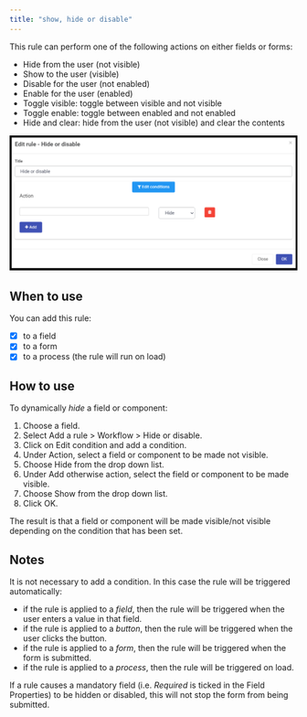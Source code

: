 ```yaml
---
title: "show, hide or disable"
---
```


This rule can perform one of the following actions on either fields or forms:
- Hide from the user (not visible)
- Show to the user (visible)
- Disable for the user (not enabled)
- Enable for the user (enabled)
- Toggle visible: toggle between visible and not visible
- Toggle enable: toggle between enabled and not enabled
- Hide and clear: hide from the user (not visible) and clear the contents

![Hide or disable rule dialog box](images/HideorDisable.png)

## When to use

You can add this rule:
- [x] to a field
- [x] to a form 
- [x] to a process (the rule will run on load)

## How to use

To dynamically *hide* a field or component:
1. Choose a field.  
2. Select Add a rule > Workflow > Hide or disable.
3. Click on Edit condition and add a condition.
4. Under Action, select a field or component to be made not visible.
5. Choose Hide from the drop down list.
6. Under Add otherwise action, select the field or component to be made visible.
7. Choose Show from the drop down list.
6. Click OK.

The result is that a field or component will be made visible/not visible depending on the condition that has been set.

## Notes

It is not necessary to add a condition.  In this case the rule will be triggered automatically:  
- if the rule is applied to a *field*, then the rule will be triggered when the user enters a value in that field.  
- if the rule is applied to a *button*, then the rule will be triggered when the user clicks the button.
- if the rule is applied to a *form*, then the rule will be triggered when the form is submitted.
- if the rule is applied to a *process*, then the rule will be triggered on load.

If a rule causes a mandatory field (i.e. *Required* is ticked in the Field Properties) to be hidden or disabled, this will not stop the form from being submitted.



